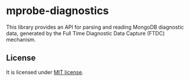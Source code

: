 # mprobe-diagnostics

This library provides an API for parsing and reading MongoDB diagnostic data,
generated by the Full Time Diagnostic Data Capture (FTDC) mechanism.

## License

It is licensed under [MIT license](LICENSE).

